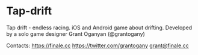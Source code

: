# Tap-drift
Tap drift - endless racing. iOS and Android game about drifting. 
Developed by a solo game designer Grant Oganyan (@grantogany)

Contacts:
https://finale.cc
https://twitter.com/grantogany
grant@finale.cc
